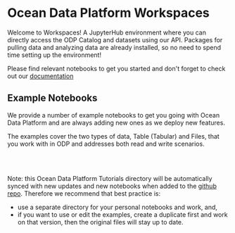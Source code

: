 # Ocean Data Platform Workspaces

Welcome to Workspaces! A JupyterHub environment where you can directly access the ODP Catalog and datasets using our API. Packages for pulling data and analyzing data are already installed, so no need to spend time setting up the environment!

Please find relevant notebooks to get you started and don't forget to check out our [documentation](https://docs.hubocean.earth/)

## Example Notebooks
We provide a number of example notebooks to get you going with Ocean Data Platform and are always adding new ones as we deploy new features.

The examples cover the two types of data, Table (Tabular) and Files, that you work with in ODP and addresses both read and write scenarios.

<br><br>

Note: this Ocean Data Platform Tutorials directory will be automatically synced with new updates and new notebooks when added to the [github repo](https://github.com/C4IROcean/OceanDataConnector). Therefore we recommend that best practice is:
- use a separate directory for your personal notebooks and work, and,
- if you want to use or edit the examples, create a duplicate first and work on that version, then the original files will stay up to date.
